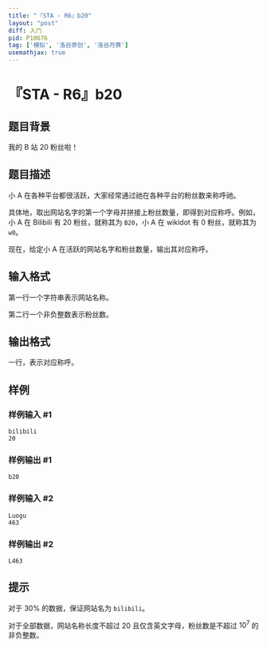```yaml
---
title: "『STA - R6』b20"
layout: "post"
diff: 入门
pid: P10676
tag: ['模拟', '洛谷原创', '洛谷月赛']
usemathjax: true
---
```


# 『STA - R6』b20
## 题目背景

我的 B 站 20 粉丝啦！
## 题目描述

小 A 在各种平台都很活跃，大家经常通过祂在各种平台的粉丝数来称呼祂。

具体地，取出网站名字的第一个字母并拼接上粉丝数量，即得到对应称呼。例如，小 A 在 Bilibili 有 $20$ 粉丝，就称其为 `B20`，小 A 在 wikidot 有 $0$ 粉丝，就称其为 `w0`。

现在，给定小 A 在活跃的网站名字和粉丝数量，输出其对应称呼。
## 输入格式

第一行一个字符串表示网站名称。

第二行一个非负整数表示粉丝数。
## 输出格式

一行，表示对应称呼。
## 样例

### 样例输入 #1
```
bilibili
20
```
### 样例输出 #1
```
b20
```
### 样例输入 #2
```
Luogu
463
```
### 样例输出 #2
```
L463
```
## 提示

对于 $30\%$ 的数据，保证网站名为 `bilibili`。

对于全部数据，网站名称长度不超过 $20$ 且仅含英文字母，粉丝数是不超过 $10^7$ 的非负整数。
